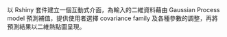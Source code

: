 以 Rshiny 套件建立一個互動式介面，為輸入的二維資料藉由 Gaussian Process model 預測補值，提供使用者選擇 covariance family 及各種參數的調整，再將預測結果以二維熱點圖呈現。
